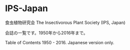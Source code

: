 # IPS-Japan
食虫植物研究会 The Insectivorous Plant Society (IPS, Japan)

会誌の一覧です。1950年から2016年まで。

Table of Contents 1950 - 2016. Japanese version only.
